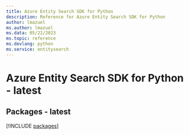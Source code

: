 ```yaml
---
title: Azure Entity Search SDK for Python
description: Reference for Azure Entity Search SDK for Python
author: lmazuel
ms.author: lmazuel
ms.data: 05/22/2023
ms.topic: reference
ms.devlang: python
ms.service: entitysearch
---
```

# Azure Entity Search SDK for Python - latest
## Packages - latest
[!INCLUDE [packages](entity-search-index.md)]